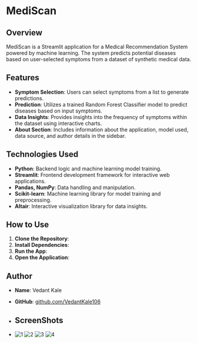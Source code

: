 # MediScan

## Overview
MediScan is a Streamlit application for a Medical Recommendation System powered by machine learning. The system predicts potential diseases based on user-selected symptoms from a dataset of synthetic medical data.

## Features
- **Symptom Selection**: Users can select symptoms from a list to generate predictions.
- **Prediction**: Utilizes a trained Random Forest Classifier model to predict diseases based on input symptoms.
- **Data Insights**: Provides insights into the frequency of symptoms within the dataset using interactive charts.
- **About Section**: Includes information about the application, model used, data source, and author details in the sidebar.

## Technologies Used
- **Python**: Backend logic and machine learning model training.
- **Streamlit**: Frontend development framework for interactive web applications.
- **Pandas, NumPy**: Data handling and manipulation.
- **Scikit-learn**: Machine learning library for model training and preprocessing.
- **Altair**: Interactive visualization library for data insights.

## How to Use
1. **Clone the Repository**:
2. **Install Dependencies**:
3. **Run the App**:
4. **Open the Application**:

## Author
- **Name**: Vedant Kale
- **GitHub**: [github.com/VedantKale106](https://github.com/VedantKale106)

- ## ScreenShots
- ![1](https://github.com/VedantKale106/MediScan/assets/159442447/5802d431-c11b-45e8-b105-12a454227c02)
![2](https://github.com/VedantKale106/MediScan/assets/159442447/df1d56fc-64d9-4e8b-8a46-7696dbfd6339)
![3](https://github.com/VedantKale106/MediScan/assets/159442447/a07bda74-5c44-45cd-b86f-9020f03e4f97)
![4](https://github.com/VedantKale106/MediScan/assets/159442447/bed232cb-0202-4953-b858-eb780c59d159)

